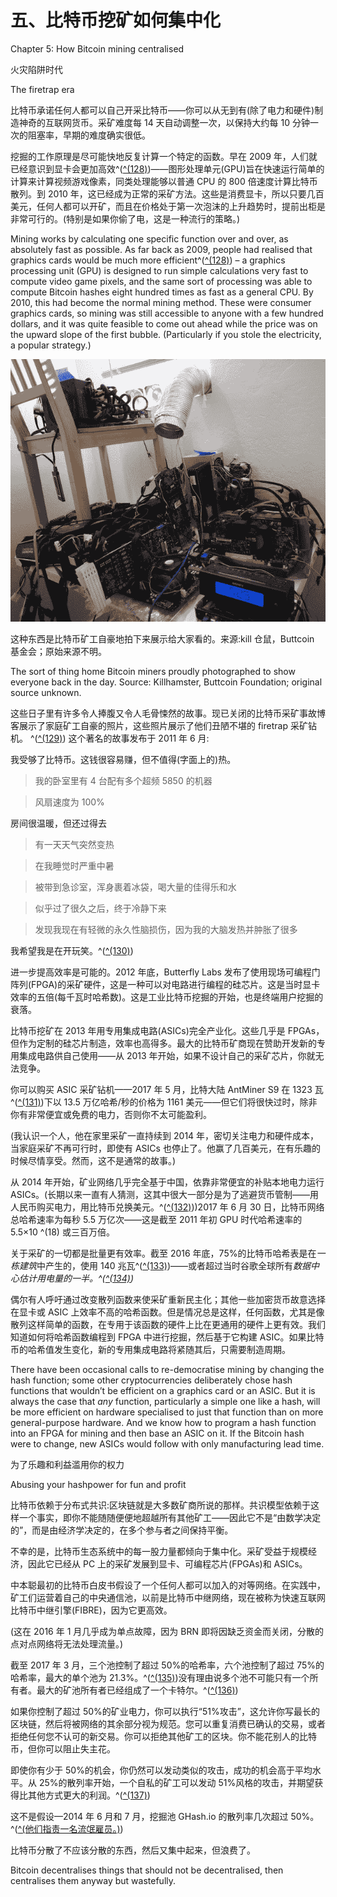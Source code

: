 

# 五、比特币挖矿如何集中化

Chapter 5: How Bitcoin mining centralised

火灾陷阱时代

The firetrap era

比特币承诺任何人都可以自己开采比特币——你可以从无到有(除了电力和硬件)制造神奇的互联网货币。采矿难度每 14 天自动调整一次，以保持大约每 10 分钟一次的阻塞率，早期的难度确实很低。

挖掘的工作原理是尽可能快地反复计算一个特定的函数。早在 2009 年，人们就已经意识到显卡会更加高效^([^(128)](index_split_022.html#note_128 "128"))——图形处理单元(GPU)旨在快速运行简单的计算来计算视频游戏像素，同类处理能够以普通 CPU 的 800 倍速度计算比特币散列。到 2010 年，这已经成为正常的采矿方法。这些是消费显卡，所以只要几百美元，任何人都可以开矿，而且在价格处于第一次泡沫的上升趋势时，提前出柜是非常可行的。(特别是如果你偷了电，这是一种流行的策略。)

Mining works by calculating one specific function over and over, as absolutely fast as possible. As far back as 2009, people had realised that graphics cards would be much more efficient^([^(128)](index_split_022.html#note_128 "128")) – a graphics processing unit (GPU) is designed to run simple calculations very fast to compute video game pixels, and the same sort of processing was able to compute Bitcoin hashes eight hundred times as fast as a general CPU. By 2010, this had become the normal mining method. These were consumer graphics cards, so mining was still accessible to anyone with a few hundred dollars, and it was quite feasible to come out ahead while the price was on the upward slope of the first bubble. (Particularly if you stole the electricity, a popular strategy.)

![Image](img/image-2.jpeg)

这种东西是比特币矿工自豪地拍下来展示给大家看的。来源:kill 仓鼠，Buttcoin 基金会；原始来源不明。

The sort of thing home Bitcoin miners proudly photographed to show everyone back in the day. Source: Killhamster, Buttcoin Foundation; original source unknown.

这些日子里有许多令人捧腹又令人毛骨悚然的故事。现已关闭的比特币采矿事故博客展示了家庭矿工自豪的照片，这些照片展示了他们丑陋不堪的 firetrap 采矿钻机。 ^([^(129)](index_split_022.html#note_129 "129")) 这个著名的故事发布于 2011 年 6 月:

我受够了比特币。这钱很容易赚，但不值得(字面上的)热。

>我的卧室里有 4 台配有多个超频 5850 的机器

>风扇速度为 100%

房间很温暖，但还过得去

>有一天天气突然变热

>在我睡觉时严重中暑

>被带到急诊室，浑身裹着冰袋，喝大量的佳得乐和水

>似乎过了很久之后，终于冷静下来

>发现我现在有轻微的永久性脑损伤，因为我的大脑发热并肿胀了很多

我希望我是在开玩笑。^([^(130)](index_split_022.html#note_130 "130"))

进一步提高效率是可能的。2012 年底，Butterfly Labs 发布了使用现场可编程门阵列(FPGA)的采矿硬件，这是一种可以对电路进行编程的硅芯片。这是当时显卡效率的五倍(每千瓦时哈希数)。这是工业比特币挖掘的开始，也是终端用户挖掘的衰落。

比特币挖矿在 2013 年用专用集成电路(ASICs)完全产业化。这些几乎是 FPGAs，但作为定制的硅芯片制造，效率也高得多。最大的比特币矿商现在赞助开发新的专用集成电路供自己使用——从 2013 年开始，如果不设计自己的采矿芯片，你就无法竞争。

你可以购买 ASIC 采矿钻机——2017 年 5 月，比特大陆 AntMiner S9 在 1323 瓦^([^(131)](index_split_022.html#note_131 "131"))下以 13.5 万亿哈希/秒的价格为 1161 美元——但它们将很快过时，除非你有非常便宜或免费的电力，否则你不太可能盈利。

(我认识一个人，他在家里采矿一直持续到 2014 年，密切关注电力和硬件成本，当家庭采矿不再可行时，即使有 ASICs 也停止了。他赢了几百美元，在有乐趣的时候尽情享受。然而，这不是通常的故事。)

从 2014 年开始，矿业网络几乎完全基于中国，依靠非常便宜的补贴本地电力运行 ASICs。(长期以来一直有人猜测，这其中很大一部分是为了逃避货币管制——用人民币购买电力，用比特币兑换美元。^([^(132)](index_split_022.html#note_132 "132")))2017 年 6 月 30 日，比特币网络总哈希速率为每秒 5.5 万亿次——这是截至 2011 年初 GPU 时代哈希速率的 5.5×10 ^(18) 或三百万倍。

关于采矿的一切都是批量更有效率。截至 2016 年底，75%的比特币哈希表是在*一栋建筑*中产生的，使用 140 兆瓦^([^(133)](index_split_022.html#note_133 "133"))——或者超过当时谷歌全球所有*数据中心估计用电量的一半。^([^(134)](index_split_022.html#note_134 "134"))*

偶尔有人呼吁通过改变散列函数来使采矿重新民主化；其他一些加密货币故意选择在显卡或 ASIC 上效率不高的哈希函数。但是情况总是这样，任何函数，尤其是像散列这样简单的函数，在专用于该函数的硬件上比在更通用的硬件上更有效。我们知道如何将哈希函数编程到 FPGA 中进行挖掘，然后基于它构建 ASIC。如果比特币的哈希值发生变化，新的专用集成电路将紧随其后，只需要制造周期。

There have been occasional calls to re-democratise mining by changing the hash function; some other cryptocurrencies deliberately chose hash functions that wouldn’t be efficient on a graphics card or an ASIC. But it is always the case that *any* function, particularly a simple one like a hash, will be more efficient on hardware specialised to just that function than on more general-purpose hardware. And we know how to program a hash function into an FPGA for mining and then base an ASIC on it. If the Bitcoin hash were to change, new ASICs would follow with only manufacturing lead time.

为了乐趣和利益滥用你的权力

Abusing your hashpower for fun and profit

比特币依赖于分布式共识:区块链就是大多数矿商所说的那样。共识模型依赖于这样一个事实，即你不能随随便便地超越所有其他矿工——因此它不是“由数学决定的”，而是由经济学决定的，在多个参与者之间保持平衡。

不幸的是，比特币生态系统中的每一股力量都倾向于集中化。采矿受益于规模经济，因此它已经从 PC 上的采矿发展到显卡、可编程芯片(FPGAs)和 ASICs。

中本聪最初的比特币白皮书假设了一个任何人都可以加入的对等网络。在实践中，矿工们运营着自己的中央通信池，以前是比特币中继网络，现在被称为快速互联网比特币中继引擎(FIBRE)，因为它更高效。

(这在 2016 年 1 月几乎成为单点故障，因为 BRN 即将因缺乏资金而关闭，分散的点对点网络将无法处理流量。)

截至 2017 年 3 月，三个池控制了超过 50%的哈希率，六个池控制了超过 75%的哈希率，最大的单个池为 21.3%。^([^(135)](index_split_022.html#note_135 "135"))没有理由说多个池不可能只有一个所有者。最大的矿池所有者已经组成了一个卡特尔。^([^(136)](index_split_022.html#note_136 "136"))

如果你控制了超过 50%的矿业电力，你可以执行“51%攻击”，这允许你写最长的区块链，然后将被网络的其余部分视为规范。您可以重复消费已确认的交易，或者拒绝任何您不认可的新交易。你可以拒绝其他矿工的区块。你不能花别人的比特币，但你可以阻止失主花。

即使你有少于 50%的机会，你仍然可以发动类似的攻击，成功的机会高于平均水平。从 25%的散列率开始，一个自私的矿工可以发动 51%风格的攻击，并期望获得比其他方式更大的利润。^([^(137)](index_split_022.html#note_137 "137"))

这不是假设—2014 年 6 月和 7 月，挖掘池 GHash.io 的散列率几次超过 50%。 ^([^(他们指责一名流氓雇员。)](index_split_022.html#note_138 "138")[](index_split_022.html#note_139 "139"))

比特币分散了不应该分散的东西，然后又集中起来，但浪费了。

Bitcoin decentralises things that should not be decentralised, then centralises them anyway but wastefully.